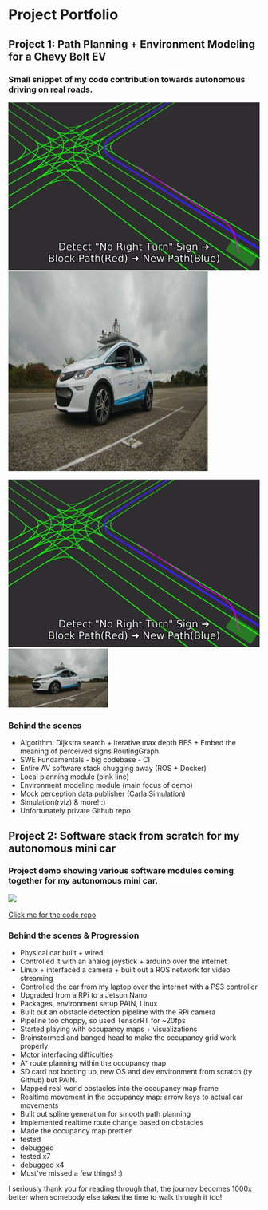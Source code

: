 # Project Portfolio
## Project 1: Path Planning + Environment Modeling for a Chevy Bolt EV
### Small snippet of my code contribution towards autonomous driving on real roads.
<p float="left">
  <img src='./AutonomousPathPlanning.gif' width='700'>
  <img src='./WatoBolt.PNG' width='400', height='400'>
</p>

<img src='./AutonomousPathPlanning.gif'>
<img src='./WatoBolt.PNG' width='200'>

### Behind the scenes
* Algorithm: Dijkstra search + iterative max depth BFS + Embed the meaning of perceived signs RoutingGraph
* SWE Fundamentals - big codebase - CI
* Entire AV software stack chugging away (ROS + Docker)
* Local planning module (pink line)
* Environment modeling module (main focus of demo) 
* Mock perception data publisher (Carla Simulation)
* Simulation(rviz) & more! :)
* Unfortunately private Github repo

## Project 2: Software stack from scratch for my autonomous mini car
### Project demo showing various software modules coming together for my autonomous mini car.
<img src='./AutonomousMiniCar.gif'>

[Click me for the code repo](https://github.com/MaahirG/SmartCar)
### Behind the scenes & Progression
* Physical car built + wired
* Controlled it with an analog joystick + arduino over the internet
* Linux + interfaced a camera + built out a ROS network for video streaming
* Controlled the car from my laptop over the internet with a PS3 controller
* Upgraded from a RPi to a Jetson Nano
* Packages, environment setup PAIN, Linux
* Built out an obstacle detection pipeline with the RPi camera
* Pipeline too choppy, so used TensorRT for ~20fps
* Started playing with occupancy maps + visualizations
* Brainstormed and banged head to make the occupancy grid work properly
* Motor interfacing difficulties
* A* route planning within the occupancy map
* SD card not booting up, new OS and dev environment from scratch (ty Github) but PAIN.
* Mapped real world obstacles into the occupancy map frame
* Realtime movement in the occupancy map: arrow keys to actual car movements
* Built out spline generation for smooth path planning
* Implemented realtime route change based on obstacles
* Made the occupancy map prettier
* tested
* debugged
* tested x7
* debugged x4
* Must've missed a few things! :)

I seriously thank you for reading through that, the journey becomes 1000x better when somebody else takes the time to walk through it too!
